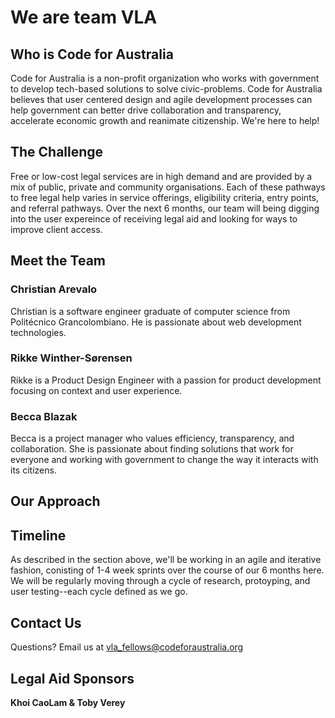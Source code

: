 <h1>We are team VLA</h1>
<h2>Who is Code for Australia</h2>
<p>Code for Australia is a non-profit organization who works with government to develop tech-based solutions to solve civic-problems. Code for Australia believes that user centered design and agile development processes can help government can better drive collaboration and transparency, accelerate economic growth and reanimate citizenship. We're here to help!</p>
<h2>The Challenge</h2>
<p> Free or low-cost legal services are in high demand and are provided by a mix of public, private and community organisations. Each of these pathways to free legal help varies in service offerings, eligibility criteria, entry points, and referral pathways. Over the next 6 months, our team will being digging into the user expereince of receiving legal aid and looking for ways to improve client access.
</p>
<h2>Meet the Team</h2>
<h3>Christian Arevalo</h3>
<p>Christian is a software engineer graduate of computer science from Politécnico Grancolombiano. He is passionate about web development technologies.</p>
<h3>Rikke Winther-Sørensen</h3>
<p>Rikke is a Product Design Engineer with a passion for product development focusing on context and user experience.</p>
<h3>Becca Blazak</h3>
<p>Becca is a project manager who values efficiency, transparency, and collaboration. She is passionate about finding solutions that work for everyone and working with government to change the way it interacts with its citizens.</p>
<h2>Our Approach</h2>
<p>
</p>
<h2>Timeline</h2>
<p> As described in the section above, we'll be working in an agile and iterative fashion, conisting of 1-4 week sprints over the course of our 6 months here. We will be regularly moving through a cycle of research, protoyping, and user testing--each cycle defined as we go. </p>
<h2>Contact Us</h2>
<p>Questions? Email us at <a href="vla_fellows@codeforaustralia.org"> vla_fellows@codeforaustralia.org</a></p>
<h2>Legal Aid Sponsors</h2>
<p><strong>Khoi CaoLam & Toby Verey</strong></p>

